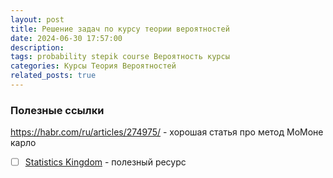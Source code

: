 ```yaml
---
layout: post
title: Решение задач по курсу теории вероятностей
date: 2024-06-30 17:57:00
description:
tags: probability stepik course Вероятность курсы
categories: Курсы Теория Вероятностей
related_posts: true
---
```


### Полезные ссылки

https://habr.com/ru/articles/274975/ - хорошая статья про метод МоМоне карло

- [ ] [Statistics Kingdom](https://www.statskingdom.com/distribution-calculator.html) - полезный ресурc
